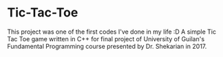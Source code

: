 # Tic-Tac-Toe
This project was one of the first codes I've done in my life :D
A simple Tic Tac Toe game written in C++ for final project of University of Guilan's Fundamental Programming course presented by Dr. Shekarian in 2017.
